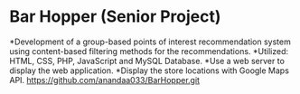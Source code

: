 ﻿# Bar Hopper (Senior Project)
  *Development of a group-based points of interest recommendation system using content-based filtering methods for the recommendations.
  *Utilized: HTML, CSS, PHP, JavaScript and MySQL Database.
  *Use a web server to display the web application.
  *Display the store locations with Google Maps API.
https://github.com/anandaa033/BarHopper.git

#
  
